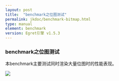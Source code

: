 ```yaml
---
layout: post
title:  "benchmark之位图测试" 
permalink: jkdoc/benchmark-bitmap.html
type: manual
element: benchmark
version: Egret引擎 v1.5.3
---
```

       
### benchmark之位图测试

本benchmark主要测试同时渲染大量位图时的性能表现。       
           
![]({{site.baseurl}}/assets/img-bench/QRCode-bitmap.png)